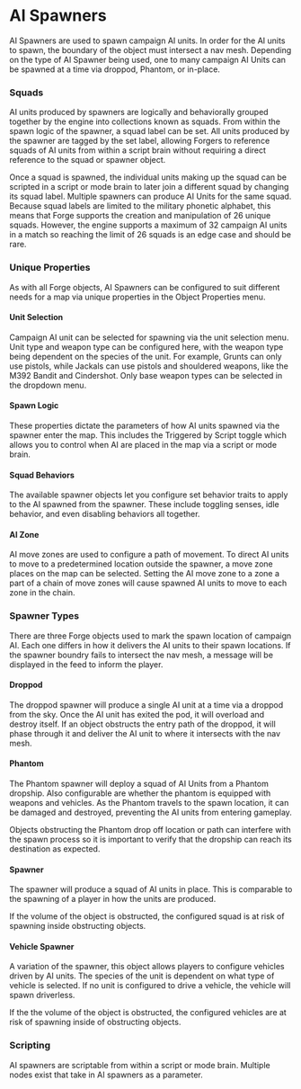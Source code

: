 # AI Spawners

AI Spawners are used to spawn campaign AI units. In order for the AI units to spawn, the boundary of the object must intersect a nav mesh. Depending on the type of AI Spawner being used, one to many campaign AI Units can be spawned at a time via droppod, Phantom, or in-place.

### Squads

AI units produced by spawners are logically and behaviorally grouped together by the engine into collections known as squads. From within the spawn logic of the spawner, a squad label can be set. 
All units produced by the spawner are tagged by the set label, allowing Forgers to reference squads of AI units from within a script brain without requiring a direct reference to the squad or spawner object.

Once a squad is spawned, the individual units making up the squad can be scripted in a script or mode brain to later join a different squad by changing its squad label.
Multiple spawners can produce AI Units for the same squad. Because squad labels are limited to the military phonetic alphabet, this means that Forge supports the creation and manipulation of 26 unique squads.
However, the engine supports a maximum of 32 campaign AI units in a match so reaching the limit of 26 squads is an edge case and should be rare.

### Unique Properties

As with all Forge objects, AI Spawners can be configured to suit different needs for a map via unique properties in the Object Properties menu.

#### Unit Selection

Campaign AI unit can be selected for spawning via the unit selection menu. Unit type and weapon type can be configured here, with the weapon type being dependent on the species of the unit.
For example, Grunts can only use pistols, while Jackals can use pistols and shouldered weapons, like the M392 Bandit and Cindershot. Only base weapon types can be selected in the dropdown menu.

#### Spawn Logic

These properties dictate the parameters of how AI units spawned via the spawner enter the map. This includes the Triggered by Script toggle which allows you to control when AI are placed in the map via a script or mode brain.

#### Squad Behaviors

The available spawner objects let you configure set behavior traits to apply to the AI spawned from the spawner. These include toggling senses, idle behavior, and even disabling behaviors all together.

#### AI Zone

AI move zones are used to configure a path of movement. To direct AI units to move to a predetermined location outside the spawner, a move zone places on the map can be selected. 
Setting the AI move zone to a zone a part of a chain of move zones will cause spawned AI units to move to each zone in the chain.

### Spawner Types

There are three Forge objects used to mark the spawn location of campaign AI. Each one differs in how it delivers the AI units to their spawn locations. If the spawner boundry fails 
to intersect the nav mesh, a message will be displayed in the feed to inform the player.

#### Droppod

The droppod spawner will produce a single AI unit at a time via a droppod from the sky. Once the AI unit has exited the pod, 
it will overload and destroy itself. If an object obstructs the entry path of the droppod, it will phase through it and deliver
the AI unit to where it intersects with the nav mesh.

#### Phantom

The Phantom spawner will deploy a squad of AI Units from a Phantom dropship. Also configurable are whether the phantom is 
equipped with weapons and vehicles. As the Phantom travels to the spawn location, it can be damaged and destroyed, 
preventing the AI units from entering gameplay.

Objects obstructing the Phantom drop off location or path can interfere with the spawn process so it is important to 
verify that the dropship can reach its destination as expected.

#### Spawner

The spawner will produce a squad of AI units in place. This is comparable to the spawning of a player in how the units are 
produced. 

If the volume of the object is obstructed, the configured squad is at risk of spawning inside obstructing objects.

#### Vehicle Spawner

A variation of the spawner, this object allows players to configure vehicles driven by AI units. The species of the unit is 
dependent on what type of vehicle is selected. If no unit is configured to drive a vehicle, the vehicle will spawn driverless.

If the the volume of the object is obstructed, the configured vehicles are at risk of spawning inside of obstructing objects.

### Scripting

AI spawners are scriptable from within a script or mode brain. Multiple nodes exist that take in AI spawners as a parameter.

